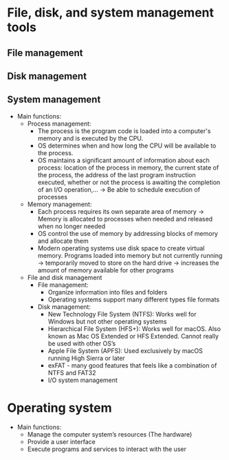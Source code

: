 # File, disk, and system management tools
## File management

## Disk management

## System management
- Main functions:
    - Process management: 
        - The process is the program code is loaded into a computer's memory and is executed by the CPU. 
        - OS determines when and how long the CPU will be available to the process. 
        - OS maintains a significant amount of information about each process: location of the process in memory, the current state of the process, the address of the last program instruction executed, whether or not the process is awaiting the completion of an I/O operation,... -> Be able to schedule execution of processes
    - Memory management:
        - Each process requires its own separate area of memory -> Memory is allocated to processes when needed and released when no longer needed 
        - OS control the use of memory by addressing blocks of memory and allocate them
        - Modern operating systems use disk space to create virtual memory. Programs loaded into memory but not currently running -> temporarily moved to store on the hard drive -> increases the amount of memory available for other programs
    - File and disk management
        - File management: 
            - Organize information into files and folders
            - Operating systems support many different types file formats
        - Disk management:
            - New Technology File System (NTFS): Works well for Windows but not other operating systems
            - Hierarchical File System (HFS+): Works well for macOS. Also known as Mac OS Extended or HFS Extended. Cannot really be used with other OS’s
            - Apple File System (APFS): Used exclusively by macOS running High Sierra or later
            - exFAT - many good features that feels like a combination of NTFS and FAT32
            - I/O system management
# Operating system
- Main functions:
    - Manage the computer system’s resources (The hardware)
    - Provide a user interface
    - Execute programs and services to interact with the user
